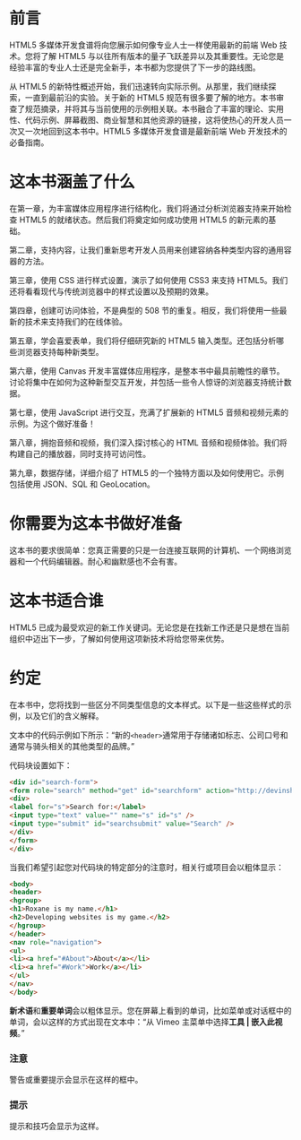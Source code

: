 # 前言

HTML5 多媒体开发食谱将向您展示如何像专业人士一样使用最新的前端 Web 技术。您将了解 HTML5 与以往所有版本的量子飞跃差异以及其重要性。无论您是经验丰富的专业人士还是完全新手，本书都为您提供了下一步的路线图。

从 HTML5 的新特性概述开始，我们迅速转向实际示例。从那里，我们继续探索，一直到最前沿的实验。关于新的 HTML5 规范有很多要了解的地方。本书审查了规范摘录，并将其与当前使用的示例相关联。本书融合了丰富的理论、实用性、代码示例、屏幕截图、商业智慧和其他资源的链接，这将使热心的开发人员一次又一次地回到这本书中。HTML5 多媒体开发食谱是最新前端 Web 开发技术的必备指南。

# 这本书涵盖了什么

在第一章，为丰富媒体应用程序进行结构化，我们将通过分析浏览器支持来开始检查 HTML5 的就绪状态。然后我们将奠定如何成功使用 HTML5 的新元素的基础。

第二章，支持内容，让我们重新思考开发人员用来创建容纳各种类型内容的通用容器的方法。

第三章，使用 CSS 进行样式设置，演示了如何使用 CSS3 来支持 HTML5。我们还将看看现代与传统浏览器中的样式设置以及预期的效果。

第四章，创建可访问体验，不是典型的 508 节的重复。相反，我们将使用一些最新的技术来支持我们的在线体验。

第五章，学会喜爱表单，我们将仔细研究新的 HTML5 输入类型。还包括分析哪些浏览器支持每种新类型。

第六章，使用 Canvas 开发丰富媒体应用程序，是整本书中最具前瞻性的章节。讨论将集中在如何为这种新型交互开发，并包括一些令人惊讶的浏览器支持统计数据。

第七章，使用 JavaScript 进行交互，充满了扩展新的 HTML5 音频和视频元素的示例。为这个做好准备！

第八章，拥抱音频和视频，我们深入探讨核心的 HTML 音频和视频体验。我们将构建自己的播放器，同时支持可访问性。

第九章，数据存储，详细介绍了 HTML5 的一个独特方面以及如何使用它。示例包括使用 JSON、SQL 和 GeoLocation。

# 你需要为这本书做好准备

这本书的要求很简单：您真正需要的只是一台连接互联网的计算机、一个网络浏览器和一个代码编辑器。耐心和幽默感也不会有害。

# 这本书适合谁

HTML5 已成为最受欢迎的新工作关键词。无论您是在找新工作还是只是想在当前组织中迈出下一步，了解如何使用这项新技术将给您带来优势。

# 约定

在本书中，您将找到一些区分不同类型信息的文本样式。以下是一些这些样式的示例，以及它们的含义解释。

文本中的代码示例如下所示：“新的`<header>`通常用于存储诸如标志、公司口号和通常与骑头相关的其他类型的品牌。”

代码块设置如下：

```html
<div id="search-form">
<form role="search" method="get" id="searchform" action="http://devinsheaven.com/" >
<div>
<label for="s">Search for:</label>
<input type="text" value="" name="s" id="s" />
<input type="submit" id="searchsubmit" value="Search" />
</div>
</form>
</div>

```

当我们希望引起您对代码块的特定部分的注意时，相关行或项目会以粗体显示：

```html
<body>
<header>
<hgroup>
<h1>Roxane is my name.</h1>
<h2>Developing websites is my game.</h2>
</hgroup>
</header>
<nav role="navigation">
<ul>
<li><a href="#About">About</a></li>
<li><a href="#Work">Work</a></li>
</ul>
</nav>
</body>

```

**新术语**和**重要单词**会以粗体显示。您在屏幕上看到的单词，比如菜单或对话框中的单词，会以这样的方式出现在文本中：“从 Vimeo 主菜单中选择**工具 | 嵌入此视频**。”

### 注意

警告或重要提示会显示在这样的框中。

### 提示

提示和技巧会显示为这样。
